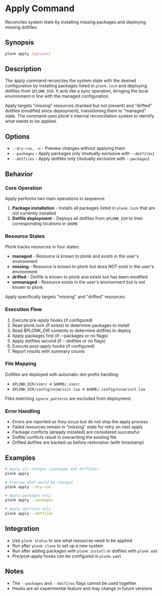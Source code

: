 # Apply Command

Reconciles system state by installing missing packages and deploying missing dotfiles.

## Synopsis

```bash
plonk apply [options]
```

## Description

The apply command reconciles the system state with the desired configuration by installing packages listed in `plonk.lock` and deploying dotfiles from `$PLONK_DIR`. It acts like a sync operation, bringing the local environment in line with the managed configuration.

Apply targets "missing" resources (tracked but not present) and "drifted" dotfiles (modified since deployment), transitioning them to "managed" state. The command uses plonk's internal reconciliation system to identify what needs to be applied.

## Options

- `--dry-run, -n` - Preview changes without applying them
- `--packages` - Apply packages only (mutually exclusive with `--dotfiles`)
- `--dotfiles` - Apply dotfiles only (mutually exclusive with `--packages`)

## Behavior

### Core Operation

Apply performs two main operations in sequence:
1. **Package installation** - Installs all packages listed in `plonk.lock` that are not currently installed
2. **Dotfile deployment** - Deploys all dotfiles from `$PLONK_DIR` to their corresponding locations in `$HOME`

### Resource States

Plonk tracks resources in four states:
- **managed** - Resource is known to plonk and exists in the user's environment
- **missing** - Resource is known to plonk but does NOT exist in the user's environment
- **drifted** - Dotfile is known to plonk and exists but has been modified
- **unmanaged** - Resource exists in the user's environment but is not known to plonk

Apply specifically targets "missing" and "drifted" resources.

### Execution Flow

1. Execute pre-apply hooks (if configured)
2. Read plonk.lock (if exists) to determine packages to install
3. Read $PLONK_DIR contents to determine dotfiles to deploy
4. Apply packages first (if --packages or no flags)
5. Apply dotfiles second (if --dotfiles or no flags)
6. Execute post-apply hooks (if configured)
7. Report results with summary counts

### File Mapping

Dotfiles are deployed with automatic dot-prefix handling:
- `$PLONK_DIR/vimrc` → `$HOME/.vimrc`
- `$PLONK_DIR/config/nvim/init.lua` → `$HOME/.config/nvim/init.lua`

Files matching `ignore_patterns` are excluded from deployment.

### Error Handling

- Errors are reported as they occur but do not stop the apply process
- Failed resources remain in "missing" state for retry on next apply
- Package conflicts (already installed) are considered successful
- Dotfile conflicts result in overwriting the existing file
- Drifted dotfiles are backed up before restoration (with timestamp)

## Examples

```bash
# Apply all changes (packages and dotfiles)
plonk apply

# Preview what would be changed
plonk apply --dry-run

# Apply packages only
plonk apply --packages

# Apply dotfiles only
plonk apply --dotfiles
```

## Integration

- Use `plonk status` to see what resources need to be applied
- Run after `plonk clone` to set up a new system
- Run after adding packages with `plonk install` or dotfiles with `plonk add`
- Pre/post-apply hooks can be configured in `plonk.yaml`

## Notes

- The `--packages` and `--dotfiles` flags cannot be used together
- Hooks are an experimental feature and may change in future versions
